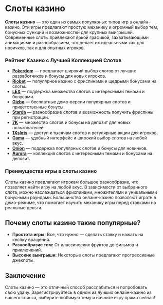 # Слоты казино

**Слоты казино** — это один из самых популярных типов игр в онлайн-казино. Эти игры предлагают простую механику и огромный выбор тем, бонусных функций и возможностей для крупных выигрышей. Современные слоты привлекают яркой графикой, захватывающими анимациями и разнообразием, что делает их идеальными как для новичков, так и для опытных игроков.

### Рейтинг Казино с Лучшей Коллекцией Слотов

- **[Pokerdom](https://brandplay.link/4k77v2yx)** — предлагает широкий выбор слотов от лучших разработчиков и бонусы для новых игроков.
- **[Riobet](https://brandplay.link/7xBLTPyj)** — популярное казино с фриспинами и щедрыми бонусами на слоты.
- **[LEX](https://brandplay.link/zW4hdDFV)** — поддержка множества слотов с интересными темами и бонусами.
- **[Gizbo](https://brandplay.link/bprXw4YV)** — бесплатные демо-версии популярных слотов и приветственные бонусы.
- **[Starda](https://brandplay.link/fB7xwRFL)** — разнообразие слотов и возможность получить фриспины при регистрации.
- **[7K](https://brandplay.link/BvQyFShp)** — множество слотов и бонусы на депозит для новых пользователей.
- **[1Xslots](https://brandplay.link/hSB1khtr)** — доступ к тысячам слотов и регулярные акции для игроков.
- **[Gama](https://brandplay.link/j6NMKsDz)** — удобный интерфейс и широкий выбор слотов на любой вкус.
- **[Onion](https://brandplay.link/zBGRVpQ9)** — поддержка популярных слотов и бонусы для новичков.
- **[Aurora](https://10trafic-stat2.com/click/668546556bcc6313411604bd/6766/13032/subaccount)** — коллекция слотов с интересными темами и бонусами на депозит.

### Преимущества игры в слоты казино

Слоты казино предлагают игрокам большое разнообразие, что позволяет найти игру на любой вкус. В зависимости от выбранного слота, можно наслаждаться фриспинами, множителями и уникальными бонусными раундами. Большинство онлайн-казино позволяют играть в демо-режиме, что помогает изучить механику игры перед ставками на реальные деньги.

## Почему слоты казино такие популярные?

- **Простота игры:** Все, что нужно — сделать ставку и нажать на кнопку вращения.
- **Разнообразие тем:** От классических фруктов до фильмов и приключений.
- **Высокие выигрыши:** Некоторые слоты предлагают прогрессивные джекпоты.

## Заключение

Слоты казино — это отличный способ расслабиться и попробовать свою удачу. Зарегистрируйтесь в одном из лучших онлайн-казино из нашего списка, выберите любимую тему и начните игру прямо сейчас!
